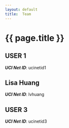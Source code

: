 ```yaml
---
layout: default
title:  Team
---
```


# {{ page.title }}


## USER 1
***UCI Net ID***: ucinetid1

## Lisa Huang
***UCI Net ID***: lvhuang

## USER 3
***UCI Net ID***: ucinetid3
